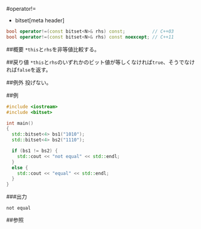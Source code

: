 #operator!=
* bitset[meta header]

```cpp
bool operator!=(const bitset<N>& rhs) const;          // C++03
bool operator!=(const bitset<N>& rhs) const noexcept; // C++11
```

##概要
`*this`と`rhs`を非等値比較する。


##戻り値
`*this`と`rhs`のいずれかのビット値が等しくなければ`true`、そうでなければ`false`を返す。


##例外
投げない。


##例
```cpp
#include <iostream>
#include <bitset>

int main()
{
  std::bitset<4> bs1("1010");
  std::bitset<4> bs2("1110");

  if (bs1 != bs2) {
	std::cout << "not equal" << std::endl;
  }
  else {
	std::cout << "equal" << std::endl;
  }
}
```

###出力
```
not equal
```


##参照

